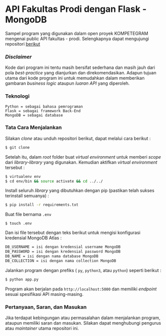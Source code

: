 # **API Fakultas Prodi dengan Flask - MongoDB**
Sampel program yang digunakan dalam open proyek KOMPETEGRAM mengenai public API fakultas - prodi. Selengkapnya dapat mengujungi repositori [berikut](https://github.com/PROYEK-KOMPETEGRAM/docs-fakultas-prodi-api)

### ***Disclaimer***
Kode dari program ini tentu masih bersifat sederhana dan masih jauh dari pola *best-practice* yang dianjurkan dan direkomendasikan. Adapun tujuan utama dari kode program ini untuk memudahkan dalam memberikan gambaran *business logic* ataupun *luaran API* yang diperoleh.

### **Teknologi**
```
Python = sebagai bahasa pemrograman
Flask = sebagai framework Back-End
MongoDB = sebagai database
```

### **Tata Cara Menjalankan**
Silakan *clone* atau unduh repositori berikut, dapat melalui cara berikut :
```bash
$ git clone 
```
Setelah itu, dalam *root* folder buat *virtual environment* untuk memberi *scope* dari *library-library* yang digunakan. Kemudian aktifkan *virtual environment* tersebut :
```bash
$ virtualenv env
$ cd env/bin && source activate && cd ../../
```
Install seluruh *library* yang dibutuhkan dengan pip (pastikan telah sukses terinstall semuanya) :
```bash
$ pip install -r requirements.txt
```
Buat file bernama `.env` 
```
$ touch .env
```
Dan isi file tersebut dengan teks berikut untuk mengisi konfigurasi kredensial MongoDB Atlas :
```bash
DB_USERNAME = isi dengan kredensial username MongoDB
DB_PASSWORD = isi dengan kredensial password MongoDB
DB_NAME = isi dengan nama database MongoDB
DB_COLLECTION = isi dengan nama collection MongoDB
```
Jalankan program dengan prefiks ( `py`, `python3`, atau `python`) seperti berikut :
```bash
$ python app.py
```
Program akan berjalan pada `http://localhost:5000` dan memiliki *endpoint* sesuai spesifikasi API masing-masing.

### **Pertanyaan, Saran, dan Masukan**
Jika terdapat kebingungan atau permasalahan dalam menjalankan program, ataupun memiliki saran dan masukan. Silakan dapat menghubungi pengurus atau *maintainer* utama repositori ini.
